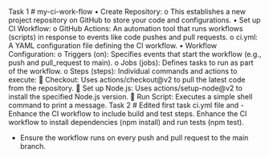 Task 1 # my-ci-work-flow
•	Create Repository:
o	This establishes a new project repository on GitHub to store your code and configurations.
•	Set up CI Workflow:
o	GitHub Actions: An automation tool that runs workflows (scripts) in response to events like code pushes and pull requests.
o	ci.yml: A YAML configuration file defining the CI workflow.
•	Workflow Configuration:
o	Triggers (on): Specifies events that start the workflow (e.g., push and pull_request to main).
o	Jobs (jobs): Defines tasks to run as part of the workflow.
o	Steps (steps): Individual commands and actions to execute:
	Checkout: Uses actions/checkout@v2 to pull the latest code from the repository.
	Set up Node.js: Uses actions/setup-node@v2 to install the specified Node.js version.
	Run Script: Executes a simple shell command to print a message.
Task 2 # Edited first task ci.yml file and - Enhance the CI workflow to include build and test steps.
Enhance the CI workflow to install dependencies (npm install) and run tests (npm test).
  - Ensure the workflow runs on every push and pull request to the main branch.

